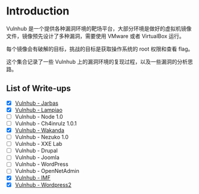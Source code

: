 # Introduction

Vulnhub 是一个提供各种漏洞环境的靶场平台，大部分环境是做好的虚拟机镜像文件，镜像预先设计了多种漏洞，需要使用 VMware 或者 VirtualBox 运行。

每个镜像会有破解的目标，挑战的目标是获取操作系统的 root 权限和查看 flag。

这个集合记录了一些 Vulnhub 上的漏洞环境的复现过程，以及一些漏洞的分析思路。

## List of Write-ups


- [X] [Vulnhub - Jarbas](Jarbas-1.md)
- [X] [Vulnhub - Lampiao](Lampiao-1.0.md)
- [ ] Vulnhub - Node 1.0
- [ ] Vulnhub - Ch4inrulz 1.0.1
- [X] [Vulnhub - Wakanda](Wakanda-1.0.md)
- [ ] Vulnhub - Nezuko 1.0
- [ ] Vulnhub - XXE Lab
- [ ] Vulnhub - Drupal
- [ ] Vulnhub - Joomla
- [ ] Vulnhub - WordPress
- [ ] Vulnhub - OpenNetAdmin
- [X] [Vulnhub - IMF](imf.md)
- [X] [Vulnhub - Wordpress2](WordPress2.md)
